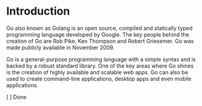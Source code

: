 # Introduction
Go also known as Golang is an open source, compiled and statically typed programming language developed by Google. The key people behind the creation of Go are Rob Pike, Ken Thompson and Robert Griesemer. Go was made publicly available in November 2009.

Go is a general-purpose programming language with a simple syntax and is backed by a robust standard library. One of the key areas where Go shines is the creation of highly available and scalable web apps. Go can also be used to create command-line applications, desktop apps and even mobile applications.

[ ] Done
